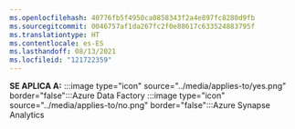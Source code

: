 ```yaml
---
ms.openlocfilehash: 40776fb5f4950ca0858343f2a4e897fc8280d9fb
ms.sourcegitcommit: 0046757af1da267fc2f0e88617c633524883795f
ms.translationtype: HT
ms.contentlocale: es-ES
ms.lasthandoff: 08/13/2021
ms.locfileid: "121722359"
---
```

**SE APLICA A:** :::image type="icon" source="../media/applies-to/yes.png" border="false":::Azure Data Factory :::image type="icon" source="../media/applies-to/no.png" border="false":::Azure Synapse Analytics 
